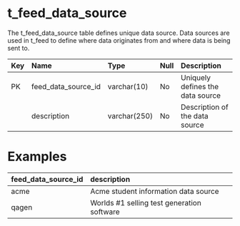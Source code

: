 # t\_feed\_data\_source #

The t\_feed\_data\_source table defines unique data source. Data sources are used in t\_feed to define where data originates from and where data is being sent to.

| **Key** | **Name** | **Type** | **Null** | **Description** |
|:--------|:---------|:---------|:---------|:----------------|
| PK      | feed\_data\_source\_id | varchar(10) | No       | Uniquely defines the data source |
|         | description | varchar(250) | No       | Description of the data source |

# Examples #

| **feed\_data\_source\_id** | **description** |
|:---------------------------|:----------------|
| acme                       | Acme student information data source |
| qagen                      | Worlds #1 selling test generation software |